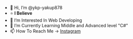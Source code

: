 - 👋 Hi, I’m @ykp-yakup878
- :star: **I Believe**
- 👀 I’m Interested In Web Developing
- 🌱 I’m Currently Learning Middle and Advanced level "C#"
- 📫 How To Reach Me -> [Instagram](https://www.instagram.com/ykp_yakup878/)
<!--- 💞️ I’m looking to collaborate on ...-->
<!---
ykp-yakup878/ykp-yakup878 is a ✨ special ✨ repository because its `README.md` (this file) appears on your GitHub profile.
You can click the Preview link to take a look at your changes.
--->
<!--Hedeflerine Ulaşmakla Meşgul -> Preoccupied With Achieving His Goals-->
